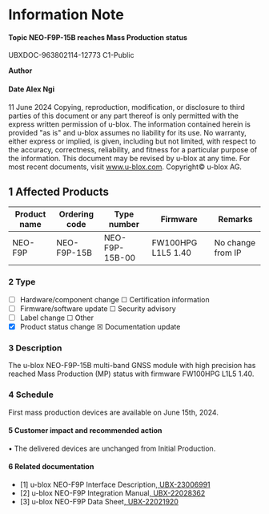 

# **Information Note**

#### **Topic NEO-F9P-15B reaches Mass Production status**

UBXDOC-963802114-12773 C1-Public

**Author**

#### **Date** Alex Ngi

11 June 2024 Copying, reproduction, modification, or disclosure to third parties of this document or any part thereof is only permitted with the express written permission of u-blox. The information contained herein is provided "as is" and u-blox assumes no liability for its use. No warranty, either express or implied, is given, including but not limited, with respect to the accuracy, correctness, reliability, and fitness for a particular purpose of the information. This document may be revised by u-blox at any time. For most recent documents, visit www.u-blox.com. Copyright© u-blox AG.

## **1 Affected Products**

| Product name | Ordering code | Type number    | Firmware           | Remarks           |
|--------------|---------------|----------------|--------------------|-------------------|
| NEO-F9P      | NEO-F9P-15B   | NEO-F9P-15B-00 | FW100HPG L1L5 1.40 | No change from IP |

### **2 Type**

- ☐ Hardware/component change ☐ Certification information
- ☐ Firmware/software update ☐ Security advisory
- ☐ Label change ☐ Other
- ☒ Product status change ☒ Documentation update

### **3 Description**

The u-blox NEO-F9P-15B multi-band GNSS module with high precision has reached Mass Production (MP) status with firmware FW100HPG L1L5 1.40.

### **4 Schedule**

First mass production devices are available on June 15th, 2024.

#### **5 Customer impact and recommended action**

• The delivered devices are unchanged from Initial Production.

#### **6 Related documentation**

- [1] u-blox NEO-F9P Interface Description[, UBX-23006991](http://www.u-blox.com/docs/UBX-23006991)
- [2] u-blox NEO-F9P Integration Manual[, UBX-22028362](http://www.u-blox.com/docs/UBX-22028362)
- [3] u-blox NEO-F9P Data Sheet[, UBX-22021920](http://www.u-blox.com/docs/UBX-22021920)